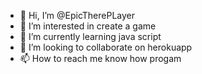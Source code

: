 - 👋 Hi, I’m @EpicTherePLayer
- 👀 I’m interested in create a game
- 🌱 I’m currently learning java script
- 💞️ I’m looking to collaborate on herokuapp
- 📫 How to reach me know how progam

<!---
EpicTherePLayer/EpicTherePLayer is a ✨ special ✨ repository because its `README.md` (this file) appears on your GitHub profile.
You can click the Preview link to take a look at your changes.
--->
